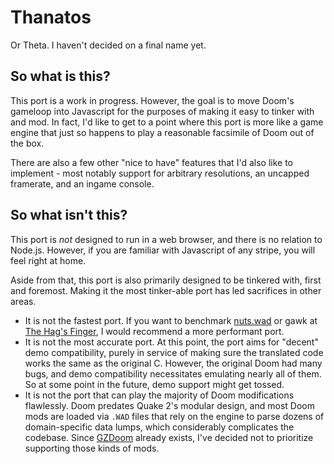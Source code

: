 Thanatos
========
Or Theta.  I haven't decided on a final name yet.

So what is this?
----------------
This port is a work in progress.  However, the goal is to move Doom's gameloop into Javascript for the purposes of making it easy to tinker with and mod.  In fact, I'd like to get to a point where this port is more like a game engine that just so happens to play a reasonable facsimile of Doom out of the box.

There are also a few other "nice to have" features that I'd also like to implement - most notably support for arbitrary resolutions, an uncapped framerate, and an ingame console.

So what isn't this?
-------------------
This port is _not_ designed to run in a web browser, and there is no relation to Node.js.  However, if you are familiar with Javascript of any stripe, you will feel right at home.

Aside from that, this port is also primarily designed to be tinkered with, first and foremost.  Making it the most tinker-able port has led sacrifices in other areas.

- It is not the fastest port.  If you want to benchmark [nuts.wad](https://www.youtube.com/watch?v=mt8kGiFBe_I) or gawk at [The Hag's Finger](https://www.youtube.com/watch?v=24POUqOWkg4), I would recommend a more performant port.
- It is not the most accurate port.  At this point, the port aims for "decent" demo compatibility, purely in service of making sure the translated code works the same as the original C.  However, the original Doom had many bugs, and demo compatibility necessitates emulating nearly all of them.  So at some point in the future, demo support might get tossed.
- It is not the port that can play the majority of Doom modifications flawlessly.  Doom predates Quake 2's modular design, and most Doom mods are loaded via `.WAD` files that rely on the engine to parse dozens of domain-specific data lumps, which considerably complicates the codebase.  Since [GZDoom](coelckers/gzdoom) already exists, I've decided not to prioritize supporting those kinds of mods.

